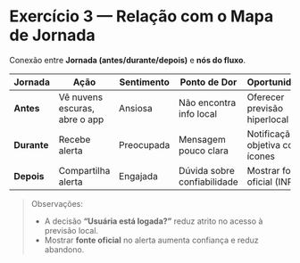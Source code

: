 # Exercício 3 — Relação com o Mapa de Jornada
Conexão entre **Jornada (antes/durante/depois)** e **nós do fluxo**.

| Jornada | Ação | Sentimento | Ponto de Dor | Oportunidade | Nó do Fluxo |
|---|---|---|---|---|---|
| **Antes** | Vê nuvens escuras, abre o app | Ansiosa | Não encontra info local | Oferecer previsão hiperlocal | **B** (Abrir app), **C** (Login/Localização) |
| **Durante** | Recebe alerta | Preocupada | Mensagem pouco clara | Notificação objetiva com ícones | **H** (Recebe alerta), **J** (Recomendações) |
| **Depois** | Compartilha alerta | Engajada | Dúvida sobre confiabilidade | Mostrar fonte oficial (INPE) | **K** (Compartilhar) |

> Observações:
> - A decisão **“Usuária está logada?”** reduz atrito no acesso à previsão local.
> - Mostrar **fonte oficial** no alerta aumenta confiança e reduz abandono.
